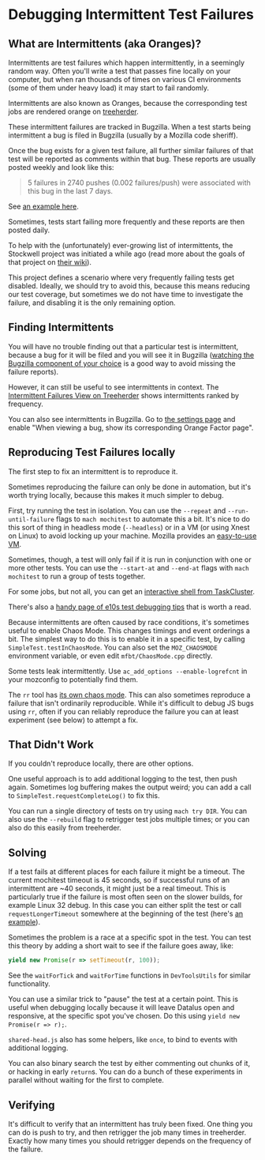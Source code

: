 # Debugging Intermittent Test Failures

## What are Intermittents (aka Oranges)?

Intermittents are test failures which happen intermittently, in a seemingly random way. Often you'll write a test that passes fine locally on your computer, but when ran thousands of times on various CI environments (some of them under heavy load) it may start to fail randomly.

Intermittents are also known as Oranges, because the corresponding test jobs are rendered orange on [treeherder](http://treeherder.mozilla.org/).

These intermittent failures are tracked in Bugzilla. When a test starts being intermittent a bug is filed in Bugzilla (usually by a Mozilla code sheriff).

Once the bug exists for a given test failure, all further similar failures of that test will be reported as comments within that bug.
These reports are usually posted weekly and look like this:

> 5 failures in 2740 pushes (0.002 failures/push) were associated with this bug in the last 7 days.

See [an example here](https://bugzilla.mozilla.org/show_bug.cgi?id=1250523#c4).

Sometimes, tests start failing more frequently and these reports are then posted daily.

To help with the (unfortunately) ever-growing list of intermittents, the Stockwell project was initiated a while ago (read more about the goals of that project on [their wiki](https://wiki.mozilla.org/Auto-tools/Projects/Stockwell)).

This project defines a scenario where very frequently failing tests get disabled.
Ideally, we should try to avoid this, because this means reducing our test coverage, but sometimes we do not have time to investigate the failure, and disabling it is the only remaining option.

## Finding Intermittents

You will have no trouble finding out that a particular test is intermittent, because a bug for it will be filed and you will see it in Bugzilla ([watching the Bugzilla component of your choice](https://bugzilla.mozilla.org/userprefs.cgi?tab=component_watch) is a good way to avoid missing the failure reports).

However, it can still be useful to see intermittents in context. The [Intermittent Failures View on Treeherder](https://treeherder.mozilla.org/intermittent-failures.html) shows intermittents ranked by frequency.

You can also see intermittents in Bugzilla.  Go to [the settings page](https://bugzilla.mozilla.org/userprefs.cgi?tab=settings) and enable "When viewing a bug, show its corresponding Orange Factor page".

## Reproducing Test Failures locally

The first step to fix an intermittent is to reproduce it.

Sometimes reproducing the failure can only be done in automation, but it's worth trying locally, because this makes it much simpler to debug.

First, try running the test in isolation.  You can use the `--repeat` and `--run-until-failure` flags to `mach mochitest` to automate this a bit.  It's nice to do this sort of thing in headless mode (`--headless`) or in a VM (or using Xnest on Linux) to avoid locking up your machine.  Mozilla provides an [easy-to-use VM](https://developer.mozilla.org/en-US/docs/Mozilla/Developer_guide/Using_the_VM).

Sometimes, though, a test will only fail if it is run in conjunction with one or more other tests.  You can use the `--start-at` and `--end-at` flags with `mach mochitest` to run a group of tests together.

For some jobs, but not all, you can get an [interactive shell from TaskCluster](https://jonasfj.dk/2016/03/one-click-loaners-with-taskcluster/).

There's also a [handy page of e10s test debugging tips](https://wiki.mozilla.org/Electrolysis/e10s_test_tips) that is worth a read.

Because intermittents are often caused by race conditions, it's sometimes useful to enable Chaos Mode.  This changes timings and event orderings a bit. The simplest way to do this is to enable it in a specific test, by
calling `SimpleTest.testInChaosMode`.  You can also set the `MOZ_CHAOSMODE` environment variable, or even edit `mfbt/ChaosMode.cpp` directly.

Some tests leak intermittently. Use `ac_add_options --enable-logrefcnt` in your mozconfig to potentially find them.<!--TODO: how? add more detail about this -->

The `rr` tool has [its own chaos mode](http://robert.ocallahan.org/2016/02/introducing-rr-chaos-mode.html).  This can also sometimes reproduce a failure that isn't ordinarily reproducible.  While it's difficult to debug JS bugs using `rr`, often if you can reliably reproduce the failure you can at least experiment (see below) to attempt a fix.

## That Didn't Work

If you couldn't reproduce locally, there are other options.

One useful approach is to add additional logging to the test, then push again.  Sometimes log buffering makes the output weird; you can add a call to `SimpleTest.requestCompleteLog()` to fix this.

You can run a single directory of tests on try using `mach try DIR`.  You can also use the `--rebuild` flag to retrigger test jobs multiple times; or you can also do this easily from treeherder.<!--TODO: how? and why is it easy?-->

## Solving

If a test fails at different places for each failure it might be a timeout.  The current mochitest timeout is 45 seconds, so if successful runs of an intermittent are ~40 seconds, it might just be a
real timeout.  This is particularly true if the failure is most often seen on the slower builds, for example Linux 32 debug.  In this case you can either split the test or call `requestLongerTimeout` somewhere at the beginning of the test (here's [an example](https://searchfox.org/mozilla-central/rev/c56977420df7a1b692ce0f7e499ddb364d9fd7b2/devtools/client/framework/test/browser_toolbox_tool_remote_reopen.js#12)).

Sometimes the problem is a race at a specific spot in the test.  You can test this theory by adding a short wait to see if the failure goes away, like:
```javascript
yield new Promise(r => setTimeout(r, 100));
```

See the `waitForTick` and `waitForTime` functions in `DevToolsUtils` for similar functionality.

You can use a similar trick to "pause" the test at a certain point. This is useful when debugging locally because it will leave Datalus open and responsive, at the specific spot you've chosen.  Do this
using `yield new Promise(r => r);`.

`shared-head.js` also has some helpers, like `once`, to bind to events with additional logging.

You can also binary search the test by either commenting out chunks of it, or hacking in early `return`s.  You can do a bunch of these experiments in parallel without waiting for the first to complete.

## Verifying

It's difficult to verify that an intermittent has truly been fixed.
One thing you can do is push to try, and then retrigger the job many times in treeherder.  Exactly how many times you should retrigger depends on the frequency of the failure.
